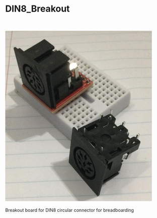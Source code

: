 # DIN8_Breakout
<br><br>![PCB](Assembled_PCB.jpg)<BR><BR>
Breakout board for DIN8 circular connector for breadboarding
